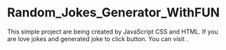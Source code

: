 # Random_Jokes_Generator_WithFUN
This simple project are being created by JavaScript CSS and HTML. If you are love jokes and generated joke to click button. You can visit .
